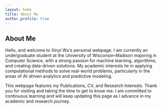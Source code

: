 ```yaml
---
layout: home
title: About Me
author_profile: true
---
```


## About Me

Hello, and welcome to Xinyi Wu’s personal webpage. I am currently an undergraduate student at the University of Wisconsin–Madison majoring in Computer Science, with a strong passion for machine learning, algorithms, and creating data-driven solutions. My academic interests lie in applying computational methods to solve real-world problems, particularly in the areas of AI-driven analytics and predictive modeling.

This webpage features my Publications, CV, and Research Interests. Thank you for visiting and taking the time to get to know me. I am committed to continuous learning and will keep updating this page as I advance in my academic and research journey.

